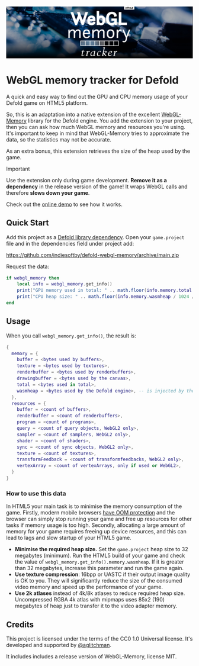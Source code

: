 [![WebGL memory tracker cover](cover.jpg)](https://github.com/indiesoftby/defold-webgl-memory)

# WebGL memory tracker for Defold

A quick and easy way to find out the GPU and CPU memory usage of your Defold game on HTML5 platform.

So, this is an adaptation into a native extension of the excellent [WebGL-Memory](https://github.com/greggman/webgl-memory) library for the Defold engine. You add the extension to your project, then you can ask how much WebGL memory and resources you're using. It's important to keep in mind that WebGL-Memory tries to approximate the data, so the statistics may not be accurate.

As an extra bonus, this extension retrieves the size of the heap used by the game. 

> [!IMPORTANT]
> Use the extension only during game development. **Remove it as a dependency** in the release version of the game! It wraps WebGL calls and therefore **slows down your game**.

Check out the [online demo](https://indiesoftby.github.io/defold-webgl-memory/) to see how it works.

## Quick Start

Add this project as a [Defold library dependency](http://www.defold.com/manuals/libraries/). Open your `game.project` file and in the dependencies field under project add:

https://github.com/indiesoftby/defold-webgl-memory/archive/main.zip

Request the data:

```lua
if webgl_memory then
    local info = webgl_memory.get_info()
    print("GPU memory used in total: " .. math.floor(info.memory.total / 1024 / 1024) .. " MB")
    print("CPU heap size: " .. math.floor(info.memory.wasmheap / 1024 / 1024) .. " MB")
end
```

## Usage

When you call `webgl_memory.get_info()`, the result is:

```lua
{
  memory = {
    buffer = <bytes used by buffers>,
    texture = <bytes used by textures>,
    renderbuffer = <bytes used by renderbuffers>,
    drawingbuffer = <bytes used by the canvas>,
    total = <bytes used in total>,
    wasmheap = <bytes used by the Defold engine>, -- is injected by the extension and equals to `Module.HEAP8.length`.
  },
  resources = {
    buffer = <count of buffers>,
    renderbuffer = <count of renderbuffers>,
    program = <count of programs>,
    query = <count of query objects, WebGL2 only>,
    sampler = <count of samplers, WebGL2 only>,
    shader = <count of shaders>,
    sync = <count of sync objects, WebGL2 only>,
    texture = <count of textures>,
    transformFeedback = <count of transformfeedbacks, WebGL2 only>,
    vertexArray = <count of vertexArrays, only if used or WebGL2>,
  }
}
```

### How to use this data

In HTML5 your main task is to minimise the memory consumption of the game. Firstly, modern mobile browsers [have OOM protection](https://source.chromium.org/chromium/chromium/src/+/main:chrome/browser/android/oom_intervention/near_oom_reduction_message_delegate.cc;l=23?q=IDS_NEAR_OOM_REDUCTION_MESSAGE&ss=chromium) and the browser can simply stop running your game and free up resources for other tasks if memory usage is too high. Secondly, allocating a large amount of memory for your game requires freeing up device resources, and this can lead to lags and slow startup of your HTML5 game.

- **Minimise the required heap size.** Set the `game.project` heap size to 32 megabytes (minimum). Run the HTML5 build of your game and check the value of `webgl_memory.get_info().memory.wasmheap`. If it is greater than 32 megabytes, increase this parameter and run the game again.
- **Use texture compression**: 16bpp or UASTC if their output image quality is OK to you. They will significantly reduce the size of the consumed video memory and speed up the performance of your game.
- **Use 2k atlases** instead of 4k/8k atlases to reduce required heap size. Uncompressed RGBA 4k atlas with mipmaps uses 85x2 (190) megabytes of heap just to transfer it to the video adapter memory.

## Credits

This project is licensed under the terms of the CC0 1.0 Universal license. It's developed and supported by [@aglitchman](https://github.com/aglitchman). 

It includes includes a release version of WebGL-Memory, license MIT.
